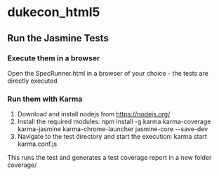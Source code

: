# dukecon_html5

## Run the Jasmine Tests

### Execute them in a browser
Open the SpecRunner.html in a browser of your choice -  the tests are directly executed

### Run them with Karma
1. Download and install nodejs from https://nodejs.org/
2. Install the required modules: 
npm install -g karma karma-coverage karma-jasmine karma-chrome-launcher jasmine-core --save-dev
3. Navigate to the test directory and start the execution:
karma start karma.conf.js

This runs the test and generates a test coverage report in a new folder coverage/